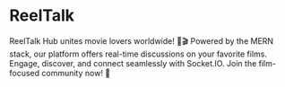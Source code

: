 # ReelTalk
ReelTalk Hub unites movie lovers worldwide! 🍿🎬 Powered by the MERN stack, our platform offers real-time discussions on your favorite films. Engage, discover, and connect seamlessly with Socket.IO. Join the film-focused community now! 🎉
